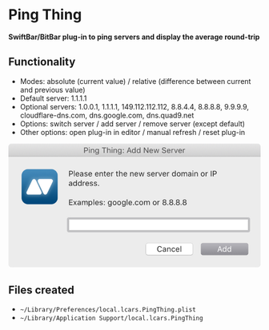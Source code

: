 # Ping Thing

**SwiftBar/BitBar plug-in to ping servers and display the average round-trip**

## Functionality
* Modes: absolute (current value) / relative (difference between current and previous value)
* Default server: 1.1.1.1
* Optional servers: 1.0.0.1, 1.1.1.1, 149.112.112.112, 8.8.4.4, 8.8.8.8, 9.9.9.9, cloudflare-dns.com, dns.google.com, dns.quad9.net
* Options: switch server / add server / remove server (except default)
* Other options: open plug-in in editor / manual refresh / reset plug-in

![snap1](https://raw.githubusercontent.com/JayBrown/Ping-Thing/master/img/snap1.jpg)

## Files created
* `~/Library/Preferences/local.lcars.PingThing.plist`
* `~/Library/Application Support/local.lcars.PingThing`

